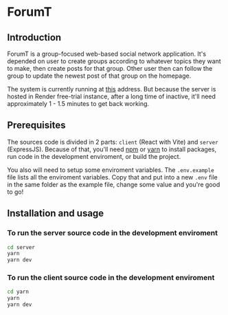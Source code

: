 <!-- markdownlint-disable MD013 -->

# ForumT

## Introduction

ForumT is a group-focused web-based social network application. It's depended on user to create groups according to whatever topics they want to make, then create posts for that group. Other user then can follow the group to update the newest post of that group on the homepage.

The system is currently running at [this](https:forumt.hero3s.site) address. But because the server is hosted in Render free-trial instance, after a long time of inactive,
it'll need approximately 1 - 1.5 minutes to get back working.

## Prerequisites

The sources code is divided in 2 parts: `client` (React with Vite) and `server` (ExpressJS).
Because of that, you'll need [npm](https://www.npmjs.com/) or [yarn](https://yarnpkg.com/) to install packages, run code in the development enviroment, or build the project.

You also will need to setup some enviroment variables. The `.env.example` file lists all the enviroment variables. Copy that and put into a new `.env` file in the same folder as the example file, change some value and you're good to go!

## Installation and usage

### To run the server source code in the development enviroment

```bash
cd server
yarn
yarn dev
```

### To run the client source code in the development enviroment

```bash
cd yarn
yarn
yarn dev
```

